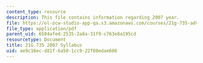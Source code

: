 ```yaml
---
content_type: resource
description: This file contains information regarding 2007 year.
file: https://ol-ocw-studio-app-qa.s3.amazonaws.com/courses/21g-735-advanced-topics-in-hispanic-literature-and-film-the-films-of-luis-bunuel-fall-2013/ae9c16ecd81f6a501cc922f80edae606_MIT21G_735F13_2007Syllabus.pdf
file_type: application/pdf
parent_uid: 6504afed-2535-2a8a-31f9-c763e8a195cd
resourcetype: Document
title: 21G.735 2007 Syllabus
uid: ae9c16ec-d81f-6a50-1cc9-22f80edae606
---
```


